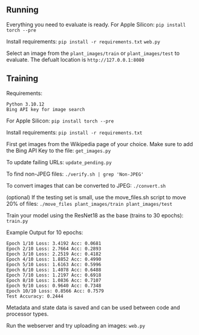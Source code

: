 **Running**
---
Everything you need to evaluate is ready.
For Apple Silicon:
```pip install torch --pre```

Install requirements:
```pip install -r requirements.txt```
```web.py```

Select an image from the ```plant_images/train``` or ```plant_images/test``` to evaluate. The defualt location is ```http://127.0.0.1:8080```

**Training**
---
Requirements:
```
Python 3.10.12
Bing API key for image search
```

For Apple Silicon:
```pip install torch --pre```

Install requirements:
```pip install -r requirements.txt```

First get images from the Wikipedia page of your choice. Make sure to add the Bing API Key to the file:
```get_images.py```

To update failing URLs:
```update_pending.py```

To find non-JPEG files:
```./verify.sh | grep 'Non-JPEG'```

To convert images that can be converted to JPEG:
```./convert.sh```

(optional) If the testing set is small, use the move_files.sh script to move 20% of files:
```./move_files plant_images/train plant_images/test```

Train your model using the ResNet18 as the base (trains to 30 epochs):
```train.py```

Example Output for 10 epochs:
```
Epoch 1/10 Loss: 3.4192 Acc: 0.0681
Epoch 2/10 Loss: 2.7664 Acc: 0.2893
Epoch 3/10 Loss: 2.2519 Acc: 0.4182
Epoch 4/10 Loss: 1.8852 Acc: 0.4990
Epoch 5/10 Loss: 1.6163 Acc: 0.5996
Epoch 6/10 Loss: 1.4078 Acc: 0.6488
Epoch 7/10 Loss: 1.2197 Acc: 0.6918
Epoch 8/10 Loss: 1.0836 Acc: 0.7107
Epoch 9/10 Loss: 0.9640 Acc: 0.7348
Epoch 10/10 Loss: 0.8566 Acc: 0.7579
Test Accuracy: 0.2444
```

Metadata and state data is saved and can be used between code and processor types.

Run the webserver and try uploading an images:
```web.py```
